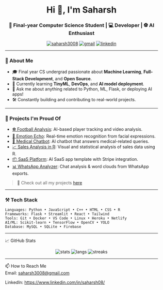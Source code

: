 <h1 align="center">Hi 👋, I'm Saharsh</h1>
<h3 align="center">🚀 Final-year Computer Science Student | 💻 Developer | ⚽ AI Enthusiast</h3>

<p align="center">
  <a href="https://github.com/saharsh3008"><img src="https://komarev.com/ghpvc/?username=saharsh3008&label=Profile%20views&color=0e75b6&style=flat" alt="saharsh3008" /></a>
  <a href="mailto:saharsh3008@gmail.com"><img src="https://img.shields.io/badge/-Gmail-D14836?style=flat&logo=gmail&logoColor=white" alt="gmail" /></a>
  <a href="https://linkedin.com/in/saharsh3008"><img src="https://img.shields.io/badge/-LinkedIn-blue?style=flat&logo=linkedin" alt="linkedin" /></a>
</p>

---

### 🌟 About Me
- 🎓 Final year CS undergrad passionate about **Machine Learning**, **Full-Stack Development**, and **Open Source**.
- 🧠 Currently learning **TinyML**, **DevOps**, and **AI model deployment**.
- 💬 Ask me about anything related to Python, ML, Flask, or deploying AI apps!
- 🛠️ Constantly building and contributing to real-world projects.

---

### 🧩 Projects I'm Proud Of

- [⚽ Football Analysis](https://github.com/abdullahtarek/football_analysis): AI-based player tracking and video analysis.
- [🧠 Emotion Echo](https://github.com/saharsh3008/emotion-echo): Real-time emotion recognition from facial expressions.
- [💊 Medical Chatbot](https://github.com/saharsh3008/medical-chatbot): AI chatbot that answers medical-related queries.
- [📈 Sales Analysis in R](https://github.com/saharsh3008/sales-analysis-by-R): Visual and statistical analysis of sales data using R.
- [📦 SaaS Platform](https://github.com/saharsh3008/Saas): AI SaaS app template with Stripe integration.
- [📊 WhatsApp Analyzer](https://github.com/saharsh3008/whatsapp-analyzer): Chat analysis & word clouds from WhatsApp exports.

> 🔗 Check out all my projects [here](https://github.com/saharsh3008?tab=repositories)

---

### ⚒️ Tech Stack

```text
Languages: Python • JavaScript • C++ • HTML • CSS • R  
Frameworks: Flask • Streamlit • React • Tailwind  
Tools: Git • Docker • VS Code • Linux • Heroku • Netlify  
AI/ML: Scikit-learn • TensorFlow • OpenCV • YOLO  
Database: MySQL • SQLite • Firebase
```
---

📈 GitHub Stats
<p align="center"> 
<img src="https://github-readme-stats.vercel.app/api?username=saharsh3008&show_icons=true&theme=radical" alt="stats" /> 
<img src="https://github-readme-stats.vercel.app/api/top-langs/?username=saharsh3008&layout=compact&theme=radical" alt="langs" />
<img src="https://github-readme-streak-stats.herokuapp.com/?user=saharsh3008&theme=dark" alt="streaks" />
</p>

---

📫 How to Reach Me  
Email: saharsh3008@gmail.com

LinkedIn: https://www.linkedin.com/in/saharsh08/


